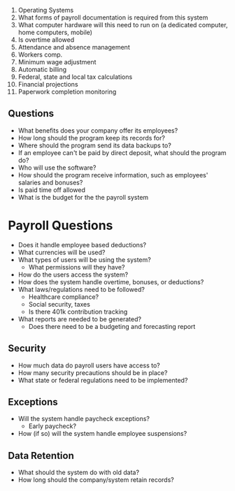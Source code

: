 
1. Operating Systems
11. What forms of payroll documentation is required from this system
12. What computer hardware will this need to run on (a dedicated computer, home computers, mobile)
18. Is overtime allowed
20. Attendance and absence management
23. Workers comp.
24. Minimum wage adjustment
25. Automatic billing
26. Federal, state and local tax calculations
29. Financial projections
30. Paperwork completion monitoring



## Questions

* What benefits does your company offer its employees?
* How long should the program keep its records for?
* Where should the program send its data backups to?
* If an employee can't be paid by direct deposit, what should the program do?
* Who will use the software?
* How should the program receive information, such as employees' salaries and bonuses?
* Is paid time off allowed
* What is the budget for the the payroll system

# Payroll Questions

* Does it handle employee based deductions?
* What currencies will be used?
* What types of users will be using the system?
  * What permissions will they have?
* How do the users access the system?
* How does the system handle overtime, bonuses, or deductions?
* What laws/regulations need to be followed?
  * Healthcare compliance?
  * Social security, taxes
  * Is there 401k contribution tracking
* What reports are needed to be generated?
  * Does there need to be a budgeting and forecasting report

## Security
* How much data do payroll users have access to?
* How many security precautions should be in place?
* What state or federal regulations need to be implemented?

## Exceptions
* Will the system handle paycheck exceptions?
  * Early paycheck?
* How (if so) will the system handle employee suspensions?

## Data Retention
* What should the system do with old data?
* How long should the company/system retain records?
